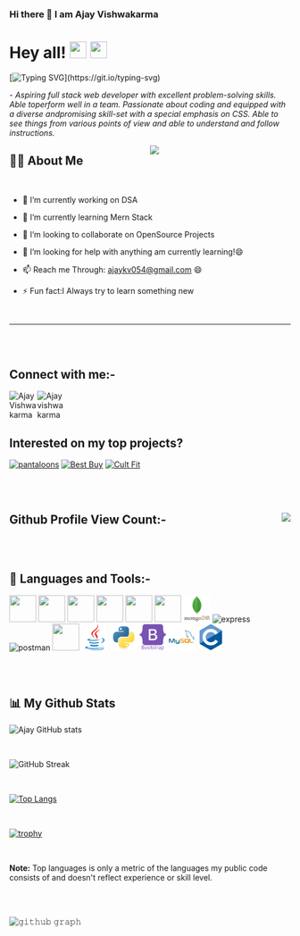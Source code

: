 ### Hi there 👋 I am Ajay Vishwakarma

# Hey all! <img src= "https://media2.giphy.com/media/Lm5hxmmI6ucOQGfjKj/giphy.gif?cid=6c09b952o9xti0m387z597k2xqipch3qmqjydym98oef87ve&rid=giphy.gif&ct=s" width= "30" height= "30"> <img src= "https://media.tenor.com/images/2adfe94e69139f3e22623b61d375a7a7/tenor.gif" width= "30" height= "30">

 
 [![Typing SVG](https://readme-typing-svg.herokuapp.com?font=Architects+Daughter&color=22EBF7&size=25&center=false&lines=hey!+its+Ajay;Full+stack+web+developer...)](https://git.io/typing-svg)
 
 <p>- <i>Aspiring full stack web developer with excellent problem-solving skills. Able toperform well in a team. Passionate about coding and equipped with a diverse andpromising skill-set with a special emphasis on CSS. Able to see things from various points of view and able to understand and follow instructions.</i></p>

 

<img src="https://camo.githubusercontent.com/992babdffd8c74a1502de375fbdf7e4d54773242/68747470733a2f2f6d656469612e67697068792e636f6d2f6d656469612f53576f536b4e36447854737a71494b4571762f67697068792e676966"  align="right" width="50%" />


## 🙋‍♂️ About Me


</br>

- 🔭 I’m currently working on DSA

- 🌱 I’m currently learning Mern Stack

- 👯 I’m looking to collaborate on OpenSource Projects

- 🤔 I’m looking for help with anything am currently learning!😄 

- 📫 Reach me Through: ajaykv054@gmail.com 😄

- ⚡ Fun fact:I Always try to learn something new 



</br>
<hr>
</br>
</br>

## Connect with me:-
<p align="left">

<a href="https://twitter.com/ajay_k_vishwa" target="_blank" rel="noopener">
  <img align="left" alt="Ajay Vishwakarma" | Twitter" width="50px" color="blue" src="https://img.icons8.com/fluency/344/twitter.png" />
</a>
 
<a href="https://www.linkedin.com/in/ajay-vishwakarma-57a20a217/" target="_blank" rel="noopener" >
  <img align="left" alt="Ajay vishwakarma" width="50px" src="https://img.icons8.com/nolan/2x/linkedin.png" />
</a>




<br />
<br />
<br />                                                                                                                     

## Interested on my top projects?

<p>
<a href="https://levi-s-in.vercel.app" target="_blank" rel="noopener"><img src="https://encrypted-tbn0.gstatic.com/images?q=tbn:ANd9GcQ1ZhahsN2kCuQ2K9yX4lneKX2sJCymKH8fDg&usqp=CAU" alt="pantaloons" width="150px" height="50px"/></a>
<a href="https://competent-bardeen-b9ae59.netlify.app/" target="_blank" rel="noopener"><img src="https://in.sugarcosmetics.com/Footer_sugar_icon.png" alt="Best Buy" width="150px" height="50px" /></a>
<a href="https://leviwithbackend.herokuapp.com" target="_blank" rel="noopener" ><img src="https://encrypted-tbn0.gstatic.com/images?q=tbn:ANd9GcQ1ZhahsN2kCuQ2K9yX4lneKX2sJCymKH8fDg&usqp=CAU" alt="Cult Fit"  width="150px" height="50px" /></a>
</p>

</br>
</br>

## Github Profile View Count:- <img align="right" src="https://profile-counter.glitch.me/Coolasid/count.svg" />

</br>
</br>


## 🚀 Languages and Tools:-

<p align="left"> 
   <img src="https://img.icons8.com/color/48/000000/html-5.png" width="48" height="48" margin-left="20px"/>  
   <img src="https://img.icons8.com/color/48/000000/css3.png" width="48" height="48" margin-left="20px"/>
   <img src="https://img.icons8.com/color/48/000000/javascript.png" width="48" height="48" margin-left="20px"/>
   <img src="https://img.icons8.com/color/48/000000/react-native.png" width="48" height="48" margin-left="20px"/>  
   <img src="https://img.icons8.com/color/48/000000/redux.png" width="48" height="48" margin-left="20px"/> 
   <img src="https://img.icons8.com/color/48/000000/nodejs.png" width="48" height="48" margin-left="20px"/>
   <img src="https://raw.githubusercontent.com/devicons/devicon/master/icons/mongodb/mongodb-original-wordmark.svg" alt="mongodb" width="48" height="48" margin-left="20px"/>
   <img src="https://user-images.githubusercontent.com/11978772/40430986-a0eb7b92-5e63-11e8-80eb-43fe07f664a6.png" alt="express" width="60" height="48" margin-left="20px"/> 
   <img src="https://www.vectorlogo.zone/logos/getpostman/getpostman-icon.svg" alt="postman" width="48" height="48" margin-left="20px"/> 
   <img src="https://img.icons8.com/color/48/000000/git.png" width="48" height="48" margin-left="20px"/> 
   <img src="https://raw.githubusercontent.com/devicons/devicon/master/icons/java/java-original.svg" width="48" height="48" margin-left="20px"/> 
   <img src="https://raw.githubusercontent.com/devicons/devicon/master/icons/python/python-original.svg" width="48" height="48" margin-left="20px"/>                                <img src="https://raw.githubusercontent.com/devicons/devicon/master/icons/bootstrap/bootstrap-plain-wordmark.svg" width="48" height="48" margin-left="20px"/>                    <img src="https://raw.githubusercontent.com/devicons/devicon/master/icons/mysql/mysql-original-wordmark.svg" width="48" height="48" margin-left="20px"/>                 
   <img src="https://raw.githubusercontent.com/devicons/devicon/master/icons/c/c-original.svg" width="48" height="48" margin-left="20px"/>  
     
</p>

</br>
</br>

## 📊 My Github Stats

![Ajay GitHub stats](https://github-readme-stats.vercel.app/api?username=Ajaykvishwakarma&show_icons=true&theme=radical) 

</br>


![GitHub Streak](https://github-readme-streak-stats.herokuapp.com/?user=Ajaykvishwakarma&theme=radical) 

</br>

[![Top Langs](https://github-readme-stats.vercel.app/api/top-langs/?username=Ajaykvishwakarma&layout=compact&text_color=daf7dc&bg_color=151515)](https://github.com/Ajaykvishwakarma/github-readme-stats)

</br>

[![trophy](https://github-profile-trophy.vercel.app/?username=Ajaykvishwakarma)](https://github.com/ryo-ma/github-profile-trophy)

</br>


<b>Note:</b> Top languages is only a metric of the languages my public code consists of and doesn't reflect experience or skill level.


<br/>
<br/>

![𝚐𝚒𝚝𝚑𝚞𝚋 𝚐𝚛𝚊𝚙𝚑](https://activity-graph.herokuapp.com/graph?username=Ajaykvishwakarma&theme=gruvbox&hide_border=true&area=true)
<br/>
<br/>



</p>



